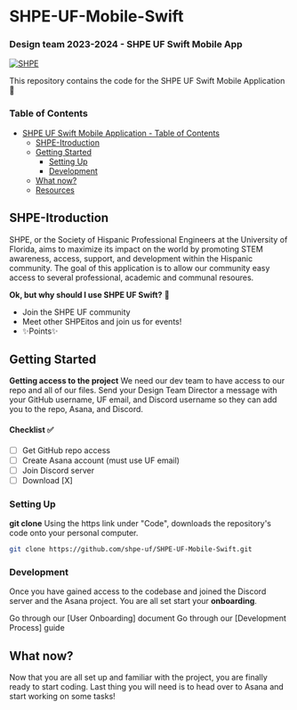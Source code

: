 # SHPE-UF-Mobile-Swift 
### Design team 2023-2024 - SHPE UF Swift Mobile App

[![SHPE](https://i.ibb.co/1QWQZcJ/shpe-logo.png)](https://shpe.org/)

This repository contains the code for the SHPE UF Swift Mobile Application 🐊

### Table of Contents
- [SHPE UF Swift Mobile Application - Table of Contents](#table-of-contents)
  * [SHPE-Itroduction](#shpe-Itroduction)
  * [Getting Started](#getting-started)
    + [Setting Up](#setting-up)
    + [Development](#development)
  * [What now?](#what-now)
  * [Resources](#resources)

## SHPE-Itroduction
SHPE, or the Society of Hispanic Professional Engineers at the University of Florida, aims to maximize its impact on the world by promoting STEM awareness, access, support, and development within the Hispanic community. The goal of this application is to allow our community easy access to several professional, academic and communal resoures.

**Ok, but why should I use SHPE UF Swift?** 🤷
- Join the SHPE UF community
- Meet other SHPEitos and join us for events!
- ✨Points✨    

## Getting Started
**Getting access to the project**  We need our dev team to have access to our repo and all of our files. Send your Design Team Director a message with your GitHub username, UF email, and Discord username so they can add you to the repo, Asana, and Discord.

#### Checklist ✅
- [ ] Get GitHub repo access
- [ ] Create Asana account (must use UF email)
- [ ] Join Discord server
- [ ] Download [X]

### Setting Up
**git clone** Using the https link under "Code", downloads the repository's code onto your personal computer.
```sh
git clone https://github.com/shpe-uf/SHPE-UF-Mobile-Swift.git
```
### Development
Once you have gained access to the codebase and joined the Discord server and  the Asana project. You are all set start your **onboarding**.

Go through our [User Onboarding] document
Go through our [Development Process] guide

## What now?
Now that you are all set up and familiar with the project, you are finally ready to start coding. Last thing you will need is to head over to Asana and start working on some tasks!

